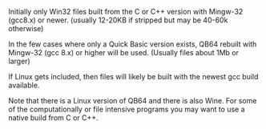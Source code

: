 Initially only Win32 files built from the C or C++ version with Mingw-32 (gcc8.x) or newer.
(usually 12-20KB if stripped but may be 40-60k otherwise)

In the few cases where only a Quick Basic version exists, QB64 rebuilt with Mingw-32 (gcc 8.x) or higher will be used.
(Usually files about 1Mb or larger)

If Linux gets included, then files will likely be built with the newest gcc build available.

Note that there is a Linux version of QB64 and there is also Wine. For some of the computationally or
file intensive programs you may want to use a native build from C or C++.
